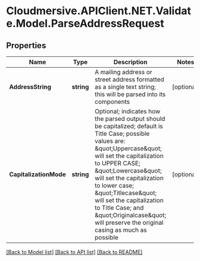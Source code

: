 # Cloudmersive.APIClient.NET.Validate.Model.ParseAddressRequest
## Properties

Name | Type | Description | Notes
------------ | ------------- | ------------- | -------------
**AddressString** | **string** | A mailing address or street address formatted as a single text string; this will be parsed into its components | [optional] 
**CapitalizationMode** | **string** | Optional; indicates how the parsed output should be capitalized; default is Title Case; possible values are: \&quot;Uppercase\&quot; will set the capitalization to UPPER CASE; \&quot;Lowercase\&quot; will set the capitalization to lower case; \&quot;Titlecase\&quot; will set the capitalization to Title Case; and \&quot;Originalcase\&quot; will preserve the original casing as much as possible | [optional] 

[[Back to Model list]](../README.md#documentation-for-models) [[Back to API list]](../README.md#documentation-for-api-endpoints) [[Back to README]](../README.md)


